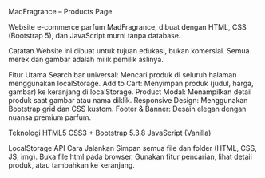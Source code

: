 MadFragrance – Products Page

Website e-commerce parfum MadFragrance, dibuat dengan HTML, CSS (Bootstrap 5), dan JavaScript murni tanpa database.

Catatan
Website ini dibuat untuk tujuan edukasi, bukan komersial. Semua merek dan gambar adalah milik pemilik aslinya.

Fitur Utama
Search bar universal: Mencari produk di seluruh halaman menggunakan localStorage.
Add to Cart: Menyimpan produk (judul, harga, gambar) ke keranjang di localStorage.
Product Modal: Menampilkan detail produk saat gambar atau nama diklik.
Responsive Design: Menggunakan Bootstrap grid dan CSS kustom.
Footer & Banner: Desain elegan dengan nuansa premium parfum.

Teknologi
HTML5
CSS3 + Bootstrap 5.3.8
JavaScript (Vanilla)

LocalStorage API
Cara Jalankan
Simpan semua file dan folder (HTML, CSS, JS, img).
Buka file html pada browser.
Gunakan fitur pencarian, lihat detail produk, atau tambahkan ke keranjang.
